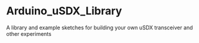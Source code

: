 # Arduino_uSDX_Library
A library and example sketches for building your own uSDX transceiver and other experiments
